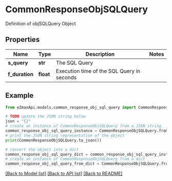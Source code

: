 # CommonResponseObjSQLQuery

Definition of objSQLQuery Object

## Properties

Name | Type | Description | Notes
------------ | ------------- | ------------- | -------------
**s_query** | **str** | The SQL Query | 
**f_duration** | **float** | Execution time of the SQL Query in seconds | 

## Example

```python
from eZmaxApi.models.common_response_obj_sql_query import CommonResponseObjSQLQuery

# TODO update the JSON string below
json = "{}"
# create an instance of CommonResponseObjSQLQuery from a JSON string
common_response_obj_sql_query_instance = CommonResponseObjSQLQuery.from_json(json)
# print the JSON string representation of the object
print(CommonResponseObjSQLQuery.to_json())

# convert the object into a dict
common_response_obj_sql_query_dict = common_response_obj_sql_query_instance.to_dict()
# create an instance of CommonResponseObjSQLQuery from a dict
common_response_obj_sql_query_from_dict = CommonResponseObjSQLQuery.from_dict(common_response_obj_sql_query_dict)
```
[[Back to Model list]](../README.md#documentation-for-models) [[Back to API list]](../README.md#documentation-for-api-endpoints) [[Back to README]](../README.md)


